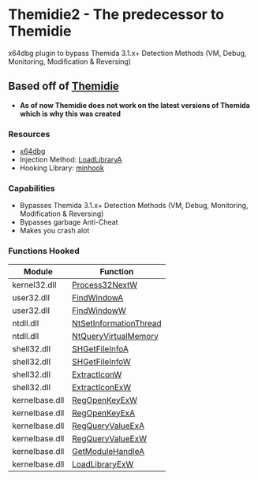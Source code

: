 # Themidie2 - The predecessor to Themidie
x64dbg plugin to bypass Themida 3.1.x+ Detection Methods (VM, Debug, Monitoring, Modification & Reversing)

## Based off of [Themidie](https://github.com/VenTaz/Themidie)
- **As of now Themidie does not work on the latest versions of Themida which is why this was created**

### Resources
- [x64dbg](https://github.com/x64dbg/x64dbg)
- Injection Method: [LoadLibraryA](https://learn.microsoft.com/en-us/windows/win32/api/libloaderapi/nf-libloaderapi-loadlibrarya)
- Hooking Library: [minhook](https://github.com/TsudaKageyu/minhook)

### Capabilities
- Bypasses Themida 3.1.x+ Detection Methods (VM, Debug, Monitoring, Modification & Reversing)
- Bypasses garbage Anti-Cheat
- Makes you crash alot

### Functions Hooked
| Module | Function
| - | - 
| kernel32.dll | [Process32NextW](https://learn.microsoft.com/en-us/windows/win32/api/tlhelp32/nf-tlhelp32-process32nextw)
| user32.dll | [FindWindowA](https://docs.microsoft.com/en-us/windows/win32/api/winuser/nf-winuser-findwindowa)
| user32.dll | [FindWindowW](https://learn.microsoft.com/en-us/windows/win32/api/winuser/nf-winuser-findwindoww)
| ntdll.dll | [NtSetInformationThread](https://docs.microsoft.com/en-us/windows-hardware/drivers/ddi/ntifs/nf-ntifs-ntsetinformationthread)
| ntdll.dll | [NtQueryVirtualMemory](https://docs.microsoft.com/en-us/windows-hardware/drivers/ddi/ntifs/nf-ntifs-ntqueryvirtualmemory)
| shell32.dll | [SHGetFileInfoA](https://learn.microsoft.com/en-us/windows/win32/api/shellapi/nf-shellapi-shgetfileinfoa)
| shell32.dll | [SHGetFileInfoW](https://learn.microsoft.com/en-us/windows/win32/api/shellapi/nf-shellapi-shgetfileinfow)
| shell32.dll | [ExtractIconW](https://learn.microsoft.com/en-us/windows/win32/api/shellapi/nf-shellapi-ExtractIconW)
| shell32.dll | [ExtractIconExW](https://learn.microsoft.com/en-us/windows/win32/api/shellapi/nf-shellapi-ExtractIconExW)
| kernelbase.dll | [RegOpenKeyExW](https://learn.microsoft.com/en-us/windows/win32/api/winreg/nf-winreg-regopenkeyexw)
| kernelbase.dll | [RegOpenKeyExA](https://learn.microsoft.com/en-us/windows/win32/api/winreg/nf-winreg-regopenkeyexa)
| kernelbase.dll | [RegQueryValueExA](https://learn.microsoft.com/en-us/windows/win32/api/winreg/nf-winreg-RegQueryValueExA)
| kernelbase.dll | [RegQueryValueExW](https://learn.microsoft.com/en-us/windows/win32/api/winreg/nf-winreg-RegQueryValueExW)
| kernelbase.dll | [GetModuleHandleA](https://docs.microsoft.com/en-us/windows/win32/api/libloaderapi/nf-libloaderapi-getmodulehandlea)
| kernelbase.dll | [LoadLibraryExW](https://learn.microsoft.com/en-us/windows/win32/api/libloaderapi/nf-libloaderapi-loadlibraryexw)
